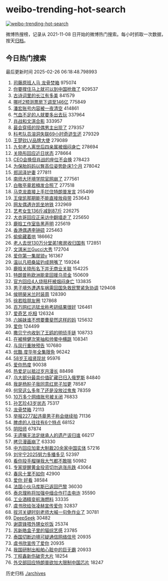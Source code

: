 # weibo-trending-hot-search

[![weibo-trending-hot-search](https://github.com/ameizi/weibo-trending-hot-search/actions/workflows/ci.yml/badge.svg)](https://github.com/ameizi/weibo-trending-hot-search/actions/workflows/ci.yml)

微博热搜榜，记录从 2021-11-08 日开始的微博热门搜索。每小时抓取一次数据，按天[归档](./archives)。

## 今日热门搜索

<!-- BEGIN --> 
最后更新时间 2025-02-26 06:18:48.798993 
1. [司藤原班人马 龙骨焚箱](https://s.weibo.com/weibo?q=%E5%8F%B8%E8%97%A4%E5%8E%9F%E7%8F%AD%E4%BA%BA%E9%A9%AC%20%E9%BE%99%E9%AA%A8%E7%84%9A%E7%AE%B1&t=31&band_rank=1&Refer=top) 975074
1. [你要撑住马上就可以到中国抢救了](https://s.weibo.com/weibo?q=%23%E4%BD%A0%E8%A6%81%E6%92%91%E4%BD%8F%E9%A9%AC%E4%B8%8A%E5%B0%B1%E5%8F%AF%E4%BB%A5%E5%88%B0%E4%B8%AD%E5%9B%BD%E6%8A%A2%E6%95%91%E4%BA%86%23&t=31&band_rank=2&Refer=top) 929537
1. [古诗词里的长江有多美](https://s.weibo.com/weibo?q=%23%E5%8F%A4%E8%AF%97%E8%AF%8D%E9%87%8C%E7%9A%84%E9%95%BF%E6%B1%9F%E6%9C%89%E5%A4%9A%E7%BE%8E%23&t=31&band_rank=3&Refer=top) 841579
1. [哪吒2预测票房下调至146亿](https://s.weibo.com/weibo?q=%23%E5%93%AA%E5%90%922%E9%A2%84%E6%B5%8B%E7%A5%A8%E6%88%BF%E4%B8%8B%E8%B0%83%E8%87%B3146%E4%BA%BF%23&t=31&band_rank=4&Refer=top) 775849
1. [潘宏账号内容被一夜清空](https://s.weibo.com/weibo?q=%23%E6%BD%98%E5%AE%8F%E8%B4%A6%E5%8F%B7%E5%86%85%E5%AE%B9%E8%A2%AB%E4%B8%80%E5%A4%9C%E6%B8%85%E7%A9%BA%23&t=31&band_rank=5&Refer=top) 414861
1. [气血不足的人就要多出去玩](https://s.weibo.com/weibo?q=%23%E6%B0%94%E8%A1%80%E4%B8%8D%E8%B6%B3%E7%9A%84%E4%BA%BA%E5%B0%B1%E8%A6%81%E5%A4%9A%E5%87%BA%E5%8E%BB%E7%8E%A9%23&t=31&band_rank=6&Refer=top) 337964
1. [肖战和文淇合影](https://s.weibo.com/weibo?q=%23%E8%82%96%E6%88%98%E5%92%8C%E6%96%87%E6%B7%87%E5%90%88%E5%BD%B1%23&t=31&band_rank=7&Refer=top) 333957
1. [最会穿搭的现偶男主出现了](https://s.weibo.com/weibo?q=%E6%9C%80%E4%BC%9A%E7%A9%BF%E6%90%AD%E7%9A%84%E7%8E%B0%E5%81%B6%E7%94%B7%E4%B8%BB%E5%87%BA%E7%8E%B0%E4%BA%86&t=31&band_rank=8&Refer=top) 279357
1. [科考队员溶洞失联69小时奇迹生还](https://s.weibo.com/weibo?q=%23%E7%A7%91%E8%80%83%E9%98%9F%E5%91%98%E6%BA%B6%E6%B4%9E%E5%A4%B1%E8%81%9469%E5%B0%8F%E6%97%B6%E5%A5%87%E8%BF%B9%E7%94%9F%E8%BF%98%23&t=31&band_rank=9&Refer=top) 279329
1. [王楚钦LV品牌大使](https://s.weibo.com/weibo?q=%23%E7%8E%8B%E6%A5%9A%E9%92%A6LV%E5%93%81%E7%89%8C%E5%A4%A7%E4%BD%BF%23&t=31&band_rank=10&Refer=top) 279089
1. [九旬老人离世后四亲属被烟闷身亡](https://s.weibo.com/weibo?q=%23%E4%B9%9D%E6%97%AC%E8%80%81%E4%BA%BA%E7%A6%BB%E4%B8%96%E5%90%8E%E5%9B%9B%E4%BA%B2%E5%B1%9E%E8%A2%AB%E7%83%9F%E9%97%B7%E8%BA%AB%E4%BA%A1%23&t=31&band_rank=11&Refer=top) 278694
1. [关晓彤回应近日状态](https://s.weibo.com/weibo?q=%23%E5%85%B3%E6%99%93%E5%BD%A4%E5%9B%9E%E5%BA%94%E8%BF%91%E6%97%A5%E7%8A%B6%E6%80%81%23&t=31&band_rank=12&Refer=top) 278664
1. [CEO会换但肖战的座位不会换](https://s.weibo.com/weibo?q=%23CEO%E4%BC%9A%E6%8D%A2%E4%BD%86%E8%82%96%E6%88%98%E7%9A%84%E5%BA%A7%E4%BD%8D%E4%B8%8D%E4%BC%9A%E6%8D%A2%23&t=31&band_rank=13&Refer=top) 278423
1. [为保胎妈妈以臀高位姿势卧床1个月](https://s.weibo.com/weibo?q=%23%E4%B8%BA%E4%BF%9D%E8%83%8E%E5%A6%88%E5%A6%88%E4%BB%A5%E8%87%80%E9%AB%98%E4%BD%8D%E5%A7%BF%E5%8A%BF%E5%8D%A7%E5%BA%8A1%E4%B8%AA%E6%9C%88%23&t=31&band_rank=14&Refer=top) 278042
1. [郑润泽护妻](https://s.weibo.com/weibo?q=%E9%83%91%E6%B6%A6%E6%B3%BD%E6%8A%A4%E5%A6%BB&t=31&band_rank=15&Refer=top) 277811
1. [南师大环境学院官网崩了](https://s.weibo.com/weibo?q=%23%E5%8D%97%E5%B8%88%E5%A4%A7%E7%8E%AF%E5%A2%83%E5%AD%A6%E9%99%A2%E5%AE%98%E7%BD%91%E5%B4%A9%E4%BA%86%23&t=31&band_rank=16&Refer=top) 277561
1. [白敬亭章若楠发合照了](https://s.weibo.com/weibo?q=%23%E7%99%BD%E6%95%AC%E4%BA%AD%E7%AB%A0%E8%8B%A5%E6%A5%A0%E5%8F%91%E5%90%88%E7%85%A7%E4%BA%86%23&t=31&band_rank=17&Refer=top) 277518
1. [马克龙直接上手拦住特朗普发言](https://s.weibo.com/weibo?q=%23%E9%A9%AC%E5%85%8B%E9%BE%99%E7%9B%B4%E6%8E%A5%E4%B8%8A%E6%89%8B%E6%8B%A6%E4%BD%8F%E7%89%B9%E6%9C%97%E6%99%AE%E5%8F%91%E8%A8%80%23&t=31&band_rank=5&Refer=top) 255499
1. [王俊凯那期能不能直接放母带](https://s.weibo.com/weibo?q=%23%E7%8E%8B%E4%BF%8A%E5%87%AF%E9%82%A3%E6%9C%9F%E8%83%BD%E4%B8%8D%E8%83%BD%E7%9B%B4%E6%8E%A5%E6%94%BE%E6%AF%8D%E5%B8%A6%23&t=31&band_rank=18&Refer=top) 253643
1. [网友偶遇许凯坐地铁](https://s.weibo.com/weibo?q=%23%E7%BD%91%E5%8F%8B%E5%81%B6%E9%81%87%E8%AE%B8%E5%87%AF%E5%9D%90%E5%9C%B0%E9%93%81%23&t=31&band_rank=19&Refer=top) 232969
1. [艺考女生136斤减到87斤](https://s.weibo.com/weibo?q=%23%E8%89%BA%E8%80%83%E5%A5%B3%E7%94%9F136%E6%96%A4%E5%87%8F%E5%88%B087%E6%96%A4%23&t=31&band_rank=20&Refer=top) 226275
1. [大衣哥回应正采访中翻墙走了](https://s.weibo.com/weibo?q=%23%E5%A4%A7%E8%A1%A3%E5%93%A5%E5%9B%9E%E5%BA%94%E6%AD%A3%E9%87%87%E8%AE%BF%E4%B8%AD%E7%BF%BB%E5%A2%99%E8%B5%B0%E4%BA%86%23&t=31&band_rank=21&Refer=top) 225650
1. [鹿晗工作室告黑声明](https://s.weibo.com/weibo?q=%23%E9%B9%BF%E6%99%97%E5%B7%A5%E4%BD%9C%E5%AE%A4%E5%91%8A%E9%BB%91%E5%A3%B0%E6%98%8E%23&t=31&band_rank=22&Refer=top) 225619
1. [香港偶遇李钟硕](https://s.weibo.com/weibo?q=%23%E9%A6%99%E6%B8%AF%E5%81%B6%E9%81%87%E6%9D%8E%E9%92%9F%E7%A1%95%23&t=31&band_rank=23&Refer=top) 225463
1. [偷偷藏着哄](https://s.weibo.com/weibo?q=%E5%81%B7%E5%81%B7%E8%97%8F%E7%9D%80%E5%93%84&t=31&band_rank=8&Refer=top) 186662
1. [老人去世130万分堂弟1套房收归国有](https://s.weibo.com/weibo?q=%23%E8%80%81%E4%BA%BA%E5%8E%BB%E4%B8%96130%E4%B8%87%E5%88%86%E5%A0%82%E5%BC%9F1%E5%A5%97%E6%88%BF%E6%94%B6%E5%BD%92%E5%9B%BD%E6%9C%89%23&t=31&band_rank=2&Refer=top) 172851
1. [文淇米兰Gucci大秀](https://s.weibo.com/weibo?q=%23%E6%96%87%E6%B7%87%E7%B1%B3%E5%85%B0Gucci%E5%A4%A7%E7%A7%80%23&t=31&band_rank=24&Refer=top) 172704
1. [爱你第一集就锁v](https://s.weibo.com/weibo?q=%E7%88%B1%E4%BD%A0%E7%AC%AC%E4%B8%80%E9%9B%86%E5%B0%B1%E9%94%81v&t=31&band_rank=25&Refer=top) 161367
1. [温以凡把桑延钓成翘嘴了](https://s.weibo.com/weibo?q=%E6%B8%A9%E4%BB%A5%E5%87%A1%E6%8A%8A%E6%A1%91%E5%BB%B6%E9%92%93%E6%88%90%E7%BF%98%E5%98%B4%E4%BA%86&t=31&band_rank=26&Refer=top) 159264
1. [鹿晗关晓彤名下并无商业关联](https://s.weibo.com/weibo?q=%23%E9%B9%BF%E6%99%97%E5%85%B3%E6%99%93%E5%BD%A4%E5%90%8D%E4%B8%8B%E5%B9%B6%E6%97%A0%E5%95%86%E4%B8%9A%E5%85%B3%E8%81%94%23&t=31&band_rank=27&Refer=top) 154225
1. [特朗普称欧洲能拿回援乌资金](https://s.weibo.com/weibo?q=%23%E7%89%B9%E6%9C%97%E6%99%AE%E7%A7%B0%E6%AC%A7%E6%B4%B2%E8%83%BD%E6%8B%BF%E5%9B%9E%E6%8F%B4%E4%B9%8C%E8%B5%84%E9%87%91%23&t=31&band_rank=10&Refer=top) 150609
1. [官方回应4人烧秸秆被烟闷身亡](https://s.weibo.com/weibo?q=%23%E5%AE%98%E6%96%B9%E5%9B%9E%E5%BA%944%E4%BA%BA%E7%83%A7%E7%A7%B8%E7%A7%86%E8%A2%AB%E7%83%9F%E9%97%B7%E8%BA%AB%E4%BA%A1%23&t=31&band_rank=28&Refer=top) 133835
1. [男子境外遭遇车祸需回国急救民警紧急协调](https://s.weibo.com/weibo?q=%23%E7%94%B7%E5%AD%90%E5%A2%83%E5%A4%96%E9%81%AD%E9%81%87%E8%BD%A6%E7%A5%B8%E9%9C%80%E5%9B%9E%E5%9B%BD%E6%80%A5%E6%95%91%E6%B0%91%E8%AD%A6%E7%B4%A7%E6%80%A5%E5%8D%8F%E8%B0%83%23&t=31&band_rank=34&Refer=top) 129408
1. [侯明昊米兰时装周](https://s.weibo.com/weibo?q=%23%E4%BE%AF%E6%98%8E%E6%98%8A%E7%B1%B3%E5%85%B0%E6%97%B6%E8%A3%85%E5%91%A8%23&t=31&band_rank=18&Refer=top) 128390
1. [徐若晗朋友圈](https://s.weibo.com/weibo?q=%E5%BE%90%E8%8B%A5%E6%99%97%E6%9C%8B%E5%8F%8B%E5%9C%88&t=31&band_rank=29&Refer=top) 127868
1. [百万网红迅猛龙称考研结果很好](https://s.weibo.com/weibo?q=%23%E7%99%BE%E4%B8%87%E7%BD%91%E7%BA%A2%E8%BF%85%E7%8C%9B%E9%BE%99%E7%A7%B0%E8%80%83%E7%A0%94%E7%BB%93%E6%9E%9C%E5%BE%88%E5%A5%BD%23&t=31&band_rank=30&Refer=top) 126461
1. [爱奇艺 吃相](https://s.weibo.com/weibo?q=%E7%88%B1%E5%A5%87%E8%89%BA%20%E5%90%83%E7%9B%B8&t=31&band_rank=31&Refer=top) 126324
1. [六姊妹谁不想要曹斐然这样的妈](https://s.weibo.com/weibo?q=%E5%85%AD%E5%A7%8A%E5%A6%B9%E8%B0%81%E4%B8%8D%E6%83%B3%E8%A6%81%E6%9B%B9%E6%96%90%E7%84%B6%E8%BF%99%E6%A0%B7%E7%9A%84%E5%A6%88&t=31&band_rank=32&Refer=top) 125632
1. [爱你](https://s.weibo.com/weibo?q=%E7%88%B1%E4%BD%A0&t=31&band_rank=33&Refer=top) 124499
1. [撒贝宁也收到了王鸥的明侦手链](https://s.weibo.com/weibo?q=%E6%92%92%E8%B4%9D%E5%AE%81%E4%B9%9F%E6%94%B6%E5%88%B0%E4%BA%86%E7%8E%8B%E9%B8%A5%E7%9A%84%E6%98%8E%E4%BE%A6%E6%89%8B%E9%93%BE&t=31&band_rank=35&Refer=top) 108733
1. [在被檀健次笑抽和帅晕中横跳](https://s.weibo.com/weibo?q=%E5%9C%A8%E8%A2%AB%E6%AA%80%E5%81%A5%E6%AC%A1%E7%AC%91%E6%8A%BD%E5%92%8C%E5%B8%85%E6%99%95%E4%B8%AD%E6%A8%AA%E8%B7%B3&t=31&band_rank=46&Refer=top) 108341
1. [与凤行重映预告](https://s.weibo.com/weibo?q=%23%E4%B8%8E%E5%87%A4%E8%A1%8C%E9%87%8D%E6%98%A0%E9%A2%84%E5%91%8A%23&t=31&band_rank=36&Refer=top) 107680
1. [优酷 度华年全集限免](https://s.weibo.com/weibo?q=%E4%BC%98%E9%85%B7%20%E5%BA%A6%E5%8D%8E%E5%B9%B4%E5%85%A8%E9%9B%86%E9%99%90%E5%85%8D&t=31&band_rank=37&Refer=top) 96242
1. [58岁王祖贤现状](https://s.weibo.com/weibo?q=%2358%E5%B2%81%E7%8E%8B%E7%A5%96%E8%B4%A4%E7%8E%B0%E7%8A%B6%23&t=31&band_rank=38&Refer=top) 95976
1. [爱你热度](https://s.weibo.com/weibo?q=%E7%88%B1%E4%BD%A0%E7%83%AD%E5%BA%A6&t=31&band_rank=39&Refer=top) 90038
1. [热爱足以抵过岁月漫长](https://s.weibo.com/weibo?q=%23%E7%83%AD%E7%88%B1%E8%B6%B3%E4%BB%A5%E6%8A%B5%E8%BF%87%E5%B2%81%E6%9C%88%E6%BC%AB%E9%95%BF%23&t=31&band_rank=40&Refer=top) 88498
1. [乌大部分最具价值矿藏已归入俄罗斯](https://s.weibo.com/weibo?q=%23%E4%B9%8C%E5%A4%A7%E9%83%A8%E5%88%86%E6%9C%80%E5%85%B7%E4%BB%B7%E5%80%BC%E7%9F%BF%E8%97%8F%E5%B7%B2%E5%BD%92%E5%85%A5%E4%BF%84%E7%BD%97%E6%96%AF%23&t=31&band_rank=41&Refer=top) 84840
1. [我是杨肸子我同意红房子加更](https://s.weibo.com/weibo?q=%E6%88%91%E6%98%AF%E6%9D%A8%E8%82%B8%E5%AD%90%E6%88%91%E5%90%8C%E6%84%8F%E7%BA%A2%E6%88%BF%E5%AD%90%E5%8A%A0%E6%9B%B4&t=31&band_rank=42&Refer=top) 78587
1. [何炅这么多年了还是没放过鬼鬼](https://s.weibo.com/weibo?q=%E4%BD%95%E7%82%85%E8%BF%99%E4%B9%88%E5%A4%9A%E5%B9%B4%E4%BA%86%E8%BF%98%E6%98%AF%E6%B2%A1%E6%94%BE%E8%BF%87%E9%AC%BC%E9%AC%BC&t=31&band_rank=43&Refer=top) 78359
1. [10万多个网络账号被关闭](https://s.weibo.com/weibo?q=%2310%E4%B8%87%E5%A4%9A%E4%B8%AA%E7%BD%91%E7%BB%9C%E8%B4%A6%E5%8F%B7%E8%A2%AB%E5%85%B3%E9%97%AD%23&t=31&band_rank=44&Refer=top) 76833
1. [孙艺珍43岁状态](https://s.weibo.com/weibo?q=%23%E5%AD%99%E8%89%BA%E7%8F%8D43%E5%B2%81%E7%8A%B6%E6%80%81%23&t=31&band_rank=45&Refer=top) 75317
1. [龙骨焚箱](https://s.weibo.com/weibo?q=%E9%BE%99%E9%AA%A8%E7%84%9A%E7%AE%B1&t=31&band_rank=47&Refer=top) 72113
1. [举报2277起违章男子称会继续拍](https://s.weibo.com/weibo?q=%23%E4%B8%BE%E6%8A%A52277%E8%B5%B7%E8%BF%9D%E7%AB%A0%E7%94%B7%E5%AD%90%E7%A7%B0%E4%BC%9A%E7%BB%A7%E7%BB%AD%E6%8B%8D%23&t=31&band_rank=48&Refer=top) 71136
1. [脾虚的人往往有6个特点](https://s.weibo.com/weibo?q=%23%E8%84%BE%E8%99%9A%E7%9A%84%E4%BA%BA%E5%BE%80%E5%BE%80%E6%9C%896%E4%B8%AA%E7%89%B9%E7%82%B9%23&t=31&band_rank=49&Refer=top) 68152
1. [阴阳师](https://s.weibo.com/weibo?q=%E9%98%B4%E9%98%B3%E5%B8%88&t=31&band_rank=50&Refer=top) 67874
1. [无遗嘱无法定继承人的遗产该归谁](https://s.weibo.com/weibo?q=%23%E6%97%A0%E9%81%97%E5%98%B1%E6%97%A0%E6%B3%95%E5%AE%9A%E7%BB%A7%E6%89%BF%E4%BA%BA%E7%9A%84%E9%81%97%E4%BA%A7%E8%AF%A5%E5%BD%92%E8%B0%81%23&t=31&band_rank=10&Refer=top) 66217
1. [拷贝漫画崩了](https://s.weibo.com/weibo?q=%E6%8B%B7%E8%B4%9D%E6%BC%AB%E7%94%BB%E5%B4%A9%E4%BA%86&t=31&band_rank=38&Refer=top) 63330
1. [中方回应加拿大制裁20余家中国实体](https://s.weibo.com/weibo?q=%23%E4%B8%AD%E6%96%B9%E5%9B%9E%E5%BA%94%E5%8A%A0%E6%8B%BF%E5%A4%A7%E5%88%B6%E8%A3%8120%E4%BD%99%E5%AE%B6%E4%B8%AD%E5%9B%BD%E5%AE%9E%E4%BD%93%23&t=31&band_rank=18&Refer=top) 57216
1. [刘宇宁2025努力多播多见](https://s.weibo.com/weibo?q=%23%E5%88%98%E5%AE%87%E5%AE%812025%E5%8A%AA%E5%8A%9B%E5%A4%9A%E6%92%AD%E5%A4%9A%E8%A7%81%23&t=31&band_rank=20&Refer=top) 52397
1. [看你投手榴弹我大气都不敢喘](https://s.weibo.com/weibo?q=%23%E7%9C%8B%E4%BD%A0%E6%8A%95%E6%89%8B%E6%A6%B4%E5%BC%B9%E6%88%91%E5%A4%A7%E6%B0%94%E9%83%BD%E4%B8%8D%E6%95%A2%E5%96%98%23&t=31&band_rank=10&Refer=top) 50982
1. [专家提醒黄金投资切勿追涨杀跌](https://s.weibo.com/weibo?q=%23%E4%B8%93%E5%AE%B6%E6%8F%90%E9%86%92%E9%BB%84%E9%87%91%E6%8A%95%E8%B5%84%E5%88%87%E5%8B%BF%E8%BF%BD%E6%B6%A8%E6%9D%80%E8%B7%8C%23&t=31&band_rank=10&Refer=top) 43064
1. [春风十里不如你](https://s.weibo.com/weibo?q=%E6%98%A5%E9%A3%8E%E5%8D%81%E9%87%8C%E4%B8%8D%E5%A6%82%E4%BD%A0&t=31&band_rank=25&Refer=top) 42900
1. [爱你 好看](https://s.weibo.com/weibo?q=%E7%88%B1%E4%BD%A0%20%E5%A5%BD%E7%9C%8B&t=31&band_rank=40&Refer=top) 38584
1. [法国小伙马库斯已返回巴黎](https://s.weibo.com/weibo?q=%23%E6%B3%95%E5%9B%BD%E5%B0%8F%E4%BC%99%E9%A9%AC%E5%BA%93%E6%96%AF%E5%B7%B2%E8%BF%94%E5%9B%9E%E5%B7%B4%E9%BB%8E%23&t=31&band_rank=9&Refer=top) 36030
1. [泰总理称将加强中缅合作打击电诈](https://s.weibo.com/weibo?q=%23%E6%B3%B0%E6%80%BB%E7%90%86%E7%A7%B0%E5%B0%86%E5%8A%A0%E5%BC%BA%E4%B8%AD%E7%BC%85%E5%90%88%E4%BD%9C%E6%89%93%E5%87%BB%E7%94%B5%E8%AF%88%23&t=31&band_rank=10&Refer=top) 35590
1. [工业酒精变航海燃料](https://s.weibo.com/weibo?q=%23%E5%B7%A5%E4%B8%9A%E9%85%92%E7%B2%BE%E5%8F%98%E8%88%AA%E6%B5%B7%E7%87%83%E6%96%99%23&t=31&band_rank=10&Refer=top) 33335
1. [虞书欣给张凌赫宣传爱你](https://s.weibo.com/weibo?q=%23%E8%99%9E%E4%B9%A6%E6%AC%A3%E7%BB%99%E5%BC%A0%E5%87%8C%E8%B5%AB%E5%AE%A3%E4%BC%A0%E7%88%B1%E4%BD%A0%23&t=31&band_rank=22&Refer=top) 32837
1. [拔河关键时刻老师大喊一句免作业了](https://s.weibo.com/weibo?q=%23%E6%8B%94%E6%B2%B3%E5%85%B3%E9%94%AE%E6%97%B6%E5%88%BB%E8%80%81%E5%B8%88%E5%A4%A7%E5%96%8A%E4%B8%80%E5%8F%A5%E5%85%8D%E4%BD%9C%E4%B8%9A%E4%BA%86%23&t=31&band_rank=36&Refer=top) 30781
1. [DeepSeek](https://s.weibo.com/weibo?q=DeepSeek&t=31&band_rank=37&Refer=top) 30482
1. [谢霆锋喂外甥女吃饭](https://s.weibo.com/weibo?q=%23%E8%B0%A2%E9%9C%86%E9%94%8B%E5%96%82%E5%A4%96%E7%94%A5%E5%A5%B3%E5%90%83%E9%A5%AD%23&t=31&band_rank=31&Refer=top) 25374
1. [苏新皓盒子里的猫综艺感](https://s.weibo.com/weibo?q=%23%E8%8B%8F%E6%96%B0%E7%9A%93%E7%9B%92%E5%AD%90%E9%87%8C%E7%9A%84%E7%8C%AB%E7%BB%BC%E8%89%BA%E6%84%9F%23&t=31&band_rank=49&Refer=top) 23785
1. [泰国切断边境可疑通信网络信号](https://s.weibo.com/weibo?q=%23%E6%B3%B0%E5%9B%BD%E5%88%87%E6%96%AD%E8%BE%B9%E5%A2%83%E5%8F%AF%E7%96%91%E9%80%9A%E4%BF%A1%E7%BD%91%E7%BB%9C%E4%BF%A1%E5%8F%B7%23&t=31&band_rank=29&Refer=top) 20935
1. [虞书欣宣传了爱你](https://s.weibo.com/weibo?q=%23%E8%99%9E%E4%B9%A6%E6%AC%A3%E5%AE%A3%E4%BC%A0%E4%BA%86%E7%88%B1%E4%BD%A0%23&t=31&band_rank=45&Refer=top) 20935
1. [我国研制出船舶心脏中的巨无霸](https://s.weibo.com/weibo?q=%23%E6%88%91%E5%9B%BD%E7%A0%94%E5%88%B6%E5%87%BA%E8%88%B9%E8%88%B6%E5%BF%83%E8%84%8F%E4%B8%AD%E7%9A%84%E5%B7%A8%E6%97%A0%E9%9C%B8%23&t=31&band_rank=45&Refer=top) 20933
1. [丁程鑫新伤破壳大片](https://s.weibo.com/weibo?q=%23%E4%B8%81%E7%A8%8B%E9%91%AB%E6%96%B0%E4%BC%A4%E7%A0%B4%E5%A3%B3%E5%A4%A7%E7%89%87%23&t=31&band_rank=45&Refer=top) 18254
1. [外交部回应特朗普欲加大限制中国芯片](https://s.weibo.com/weibo?q=%23%E5%A4%96%E4%BA%A4%E9%83%A8%E5%9B%9E%E5%BA%94%E7%89%B9%E6%9C%97%E6%99%AE%E6%AC%B2%E5%8A%A0%E5%A4%A7%E9%99%90%E5%88%B6%E4%B8%AD%E5%9B%BD%E8%8A%AF%E7%89%87%23&t=31&band_rank=47&Refer=top) 18247
<!-- END -->

历史归档 [./archives](./archives)

